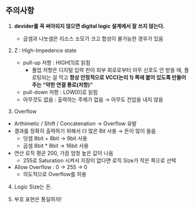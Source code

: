 ## 주의사항
1. **devider를 꼭 써야되지 않으면 digital logic 설계에서 잘 쓰지 않는다.**
    - 곱셈과 나눗셈은 리소스 소모가 크고 합성이 불가능한 경우가 있음

2. Z : High-Impedence state
    - pull-up 저항 : HIGH[1]로 읽힘
        - 풀업 저항은 디지털 입력 핀이 외부 회로로부터 아무 신호도 안 받을 때, 플로팅되는 걸 막고 **항상 안정적으로 VCC(논리 1) 쪽에 붙어 있도록 만들어 주는 “약한 연결 통로(저항)”**
    - pull-down 저항 : LOW[0]로 읽힘
    - 아무것도 없음 : 출력하는 주체가 없음 → 아무도 전압을 내지 않음

3. Overflow
- Arthimetic / Shift / Concatenation → Overflow 유발
- 결과를 정확히 출력하기 위해서 더 많은 Bit 사용 → 돈이 많이 들음
    - 덧셈 8bit + 8bit → 9bit 사용
    - 곱셈 8bit * 8bit → 16bit 사용
- 연산 로직 평균 200, 가끔 엄청 높은 값이 나옴
    - 255로 Saturation 시켜서 지장이 없다면 로직 Size가 작은 쪽으로 선택
- Allow Overflow : 0 → 255 → 0
    - 의도적으로 Overflow를 허용

4. Logic Size는 돈.

5. 부호 표현은 통일하자!



